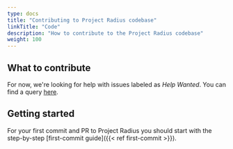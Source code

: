 ```yaml
---
type: docs
title: "Contributing to Project Radius codebase"
linkTitle: "Code"
description: "How to contribute to the Project Radius codebase"
weight: 100
---
```


## What to contribute

For now, we're looking for help with issues labeled as *Help Wanted*. You can find a query [here](https://github.com/Azure/radius/issues?q=is%3Aopen+is%3Aissue+label%3A%22help+wanted%22).

## Getting started

For your first commit and PR to Project Radius you should start with the step-by-step [first-commit guide]({{< ref first-commit >}}).